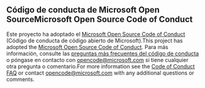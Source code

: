 ## <a name="microsoft-open-source-code-of-conduct"></a><span data-ttu-id="5cd36-101">Código de conducta de Microsoft Open Source</span><span class="sxs-lookup"><span data-stu-id="5cd36-101">Microsoft Open Source Code of Conduct</span></span>

<span data-ttu-id="5cd36-102">Este proyecto ha adoptado el [Microsoft Open Source Code of Conduct](https://opensource.microsoft.com/codeofconduct/) (Código de conducta de código abierto de Microsoft).</span><span class="sxs-lookup"><span data-stu-id="5cd36-102">This project has adopted the [Microsoft Open Source Code of Conduct](https://opensource.microsoft.com/codeofconduct/).</span></span>
<span data-ttu-id="5cd36-103">Para más información, consulte las [preguntas más frecuentes del código de conducta](https://opensource.microsoft.com/codeofconduct/faq/) o póngase en contacto con [opencode@microsoft.com](mailto:opencode@microsoft.com) si tiene cualquier otra pregunta o comentario.</span><span class="sxs-lookup"><span data-stu-id="5cd36-103">For more information see the [Code of Conduct FAQ](https://opensource.microsoft.com/codeofconduct/faq/) or contact [opencode@microsoft.com](mailto:opencode@microsoft.com) with any additional questions or comments.</span></span>
